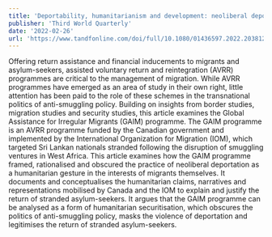 ```yaml
---
title: 'Deportability, humanitarianism and development: neoliberal deportation and the Global Assistance for Irregular Migrants program'
publisher: 'Third World Quarterly'
date: '2022-02-26'
url: 'https://www.tandfonline.com/doi/full/10.1080/01436597.2022.2038128'
---
```


Offering return assistance and financial inducements to migrants and asylum-seekers, assisted voluntary return and reintegration (AVRR) programmes are critical to the management of migration. While AVRR programmes have emerged as an area of study in their own right, little attention has been paid to the role of these schemes in the transnational politics of anti-smuggling policy. Building on insights from border studies, migration studies and security studies, this article examines the Global Assistance for Irregular Migrants (GAIM) programme. The GAIM programme is an AVRR programme funded by the Canadian government and implemented by the International Organization for Migration (IOM), which targeted Sri Lankan nationals stranded following the disruption of smuggling ventures in West Africa. This article examines how the GAIM programme framed, rationalised and obscured the practice of neoliberal deportation as a humanitarian gesture in the interests of migrants themselves. It documents and conceptualises the humanitarian claims, narratives and representations mobilised by Canada and the IOM to explain and justify the return of stranded asylum-seekers. It argues that the GAIM programme can be analysed as a form of humanitarian securitisation, which obscures the politics of anti-smuggling policy, masks the violence of deportation and legitimises the return of stranded asylum-seekers.
